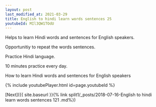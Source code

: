 ```yaml
---
layout: post
last_modified_at: 2021-03-29
title: English to hindi learn words sentences 25 
youtubeId: MIl3QW1TOdU
---
```

 
 
Helps to learn Hindi words and sentences for English speakers.

Opportunitiy to repeat the words sentences. 

Practice Hindi language. 
 
10 minutes practice every day. 
 
How to learn Hindi words and sentences for English speakers 
 
{% include youtubePlayer.html id=page.youtubeId %}
 
 
[Next]({{ site.baseurl }}{% link  split1/_posts/2018-07-16-English to hindi learn words sentences 121 .md%})
 
